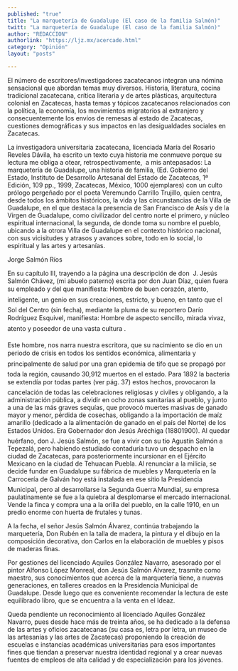 ```yaml
---
published: "true"
title: "La marquetería de Guadalupe (El caso de la familia Salmón)"
twitt: "La marquetería de Guadalupe (El caso de la familia Salmón)"
author: "REDACCION"
authorlink: "https://ljz.mx/acercade.html"
category: "Opinión"
layout: "posts"

---
```



  El número de escritores/investigadores zacatecanos integran una nómina sensacional que abordan temas muy diversos. Historia, literatura, cocina tradicional zacatecana, crítica literaria y de artes plásticas, arquitectura colonial en Zacatecas, hasta temas y tópicos zacatecanos relacionados con la política, la economía, los movimientos migratorios al extranjero y consecuentemente los envíos de remesas al estado de Zacatecas, cuestiones demográficas y sus impactos en las desigualdades sociales en Zacatecas.



  La investigadora universitaria zacatecana, licenciada María del Rosario Reveles Dávila, ha escrito un texto cuya historia me conmueve porque su lectura me obliga a otear, retrospectivamente,  a mis antepasados: La marquetería de Guadalupe, una historia de familia, (Ed. Gobierno del Estado, Instituto de Desarrollo Artesanal del Estado de Zacatecas, 1ª Edición, 109 pp., 1999, Zacatecas, México, 1000 ejemplares) con un culto prólogo pergeñado por el poeta Veremundo Carrillo Trujillo, quien centra, desde todos los ámbitos históricos, la vida y las circunstancias de la Villa de Guadalupe, en el que destaca la presencia de San Francisco de Asís y de la Virgen de Guadalupe, como civilizador del centro norte el primero, y núcleo espiritual internacional, la segunda, de donde toma su nombre el pueblo, ubicando a la otrora Villa de Guadalupe en el contexto histórico nacional, con sus vicisitudes y atrasos y avances sobre, todo en lo social, lo  espiritual y las artes y artesanías.



  Jorge Salmón Ríos



  En su capítulo III, trayendo a la página una descripción de don  J. Jesús Salmón Chávez, (mi abuelo paterno) escrita por don Juan Díaz, quien fuera su empleado y del que manifiesta: Hombre de buen corazón, atento, inteligente, un genio en sus creaciones, estricto, y bueno, en tanto que el Sol del Centro (sin fecha), mediante la pluma de su reportero Darío Rodríguez Esquivel, manifiesta: Hombre de aspecto sencillo, mirada vivaz, atento y poseedor de una vasta cultura .



  Este hombre, nos narra nuestra escritora, que su nacimiento se dio en un periodo de crisis en todos los sentidos económica, alimentaria y principalmente de salud por una gran epidemia de tifo que se propagó por toda la región, causando 30,912 muertos en el estado. Para 1892 la bacteria se extendía por todas partes (ver pág. 37) estos hechos, provocaron la cancelación de todas las celebraciones religiosas y civiles y obligando, a la administración pública, a dividir en ocho zonas sanitarias al pueblo, y junto a una de las más graves sequías, que provocó muertes masivas de ganado mayor y menor, pérdida de cosechas, obligando a la importación de maíz amarillo (dedicado a la alimentación de ganado en el país del Norte) de los Estados Unidos. Era Gobernador don Jesús Aréchiga (18801900). Al quedar huérfano, don J. Jesús Salmón, se fue a vivir con su tío Agustín Salmón a Tepezalá, pero habiendo estudiado contaduría tuvo un despacho en la ciudad de Zacatecas, para posteriormente incursionar en el Ejército Mexicano en la ciudad de Tehuacan Puebla. Al renunciar a la milicia, se decide fundar en Guadalupe su fábrica de muebles y Marquetería en la Carrocería de Galván hoy está instalada en ese sitio la Presidencia Municipal, pero al desarrollarse la Segunda Guerra Mundial, su empresa paulatinamente se fue a la quiebra al desplomarse el mercado internacional. Vende la finca y compra una a la orilla del pueblo, en la calle 1910, en un predio enorme con huerta de frutales y tunas.



  A la fecha, el señor Jesús Salmón Álvarez, continúa trabajando la marquetería, Don Rubén en la talla de madera, la pintura y el dibujo en la composición decorativa, don Carlos en la elaboración de muebles y pisos de maderas finas.



  Por gestiones del licenciado Aquiles González Navarro, asesorado por el pintor Alfonso López Monreal, don Jesús Salmón Álvarez, trasmite como maestro, sus conocimientos que acerca de la marquetería tiene, a nuevas generaciones, en talleres creados en la Presidencia Municipal de Guadalupe. Desde luego que es conveniente recomendar la lectura de este equilibrado libro, que se encuentra a la venta en el Ideaz.



  Queda pendiente un reconocimiento al licenciado Aquiles González Navarro, pues desde hace más de treinta años, se ha dedicado a la defensa de las artes y oficios zacatecanas (su casa es, letra por letra, un museo de las artesanías y las artes de Zacatecas) proponiendo la creación de escuelas e instancias académicas universitarias para esos importantes fines que tiendan a preservar nuestra identidad regional y a crear nuevas fuentes de empleos de alta calidad y de especialización para los jóvenes.

